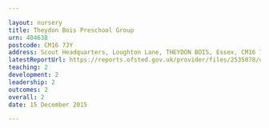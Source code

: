 ```yaml
---

layout: nursery
title: Theydon Bois Preschool Group
urn: 404638
postcode: CM16 7JY
address: Scout Headquarters, Loughton Lane, THEYDON BOIS, Essex, CM16 7JY
latestReportUrl: https://reports.ofsted.gov.uk/provider/files/2535078/urn/404638.pdf
teaching: 2
development: 2
leadership: 2
outcomes: 2
overall: 2
date: 15 December 2015

---
```

